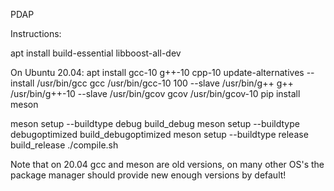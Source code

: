 PDAP

Instructions:


apt install build-essential libboost-all-dev

On Ubuntu 20.04:
apt install gcc-10 g++-10 cpp-10
update-alternatives --install /usr/bin/gcc gcc /usr/bin/gcc-10 100 --slave /usr/bin/g++ g++ /usr/bin/g++-10 --slave /usr/bin/gcov gcov /usr/bin/gcov-10
pip install meson

meson setup --buildtype debug  build_debug 
meson setup --buildtype debugoptimized  build_debugoptimized 
meson setup --buildtype release  build_release
./compile.sh

Note that on 20.04 gcc and meson are old versions, on many other OS's the package manager should provide new enough versions by default!